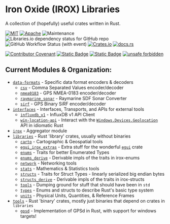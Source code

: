 Iron Oxide (IROX) Libraries
=============================
A collection of (hopefully) useful crates written in Rust.  

[![MIT](https://img.shields.io/badge/license-MIT-blue.svg)](https://github.com/spmadden/irox/blob/master/LICENSE)
[![Apache](https://img.shields.io/badge/license-Apache-blue.svg)](https://github.com/spmadden/irox/blob/master/LICENSE-APACHE)
![Maintenance](https://img.shields.io/maintenance/yes/2023)
![Libraries.io dependency status for GitHub repo](https://img.shields.io/librariesio/github/spmadden/irox)
![GitHub Workflow Status (with event)](https://img.shields.io/github/actions/workflow/status/spmadden/irox/rust.yml)
[![Crates.io](https://img.shields.io/crates/v/irox)](https://crates.io/crates/irox/)
[![docs.rs](https://img.shields.io/docsrs/irox/latest)](https://docs.rs/irox/latest/irox/)

[![Contributor Covenant](https://img.shields.io/badge/Contributor%20Covenant-2.1-4baaaa.svg)](https://github.com/spmadden/irox/blob/master/CODE_OF_CONDUCT.md)
[![Static Badge](https://img.shields.io/badge/semver-2.0-blue)](https://semver.org/spec/v2.0.0.html)
[![Static Badge](https://img.shields.io/badge/conventional--commits-1.0-pink)](https://www.conventionalcommits.org/en/v1.0.0/)
[![unsafe forbidden](https://img.shields.io/badge/unsafe-forbidden-success.svg)](https://github.com/rust-secure-code/safety-dance/)

Current Modules & Organization:
-----------------
 * [`data-formats`](https://github.com/spmadden/irox/blob/master/data-formats) - Specific data format encoders & decoders
   * [`csv`](https://github.com/spmadden/irox/blob/master/data-formats/csv) - Comma Separated Values encoder/decoder
   * [`nmea0183`](https://github.com/spmadden/irox/blob/master/data-formats/nmea0183) - GPS NMEA-0183 encoder/decoder
   * [`raymarine_sonar`](https://github.com/spmadden/irox/blob/master/data-formats/raymarine_sonar) - Raymarine SDF Sonar Converter 
   * [`sirf`](https://github.com/spmadden/irox/blob/master/data-formats/sirf) - GPS Binary SiRF encoder/decoder
 * [`interfaces`](https://github.com/spmadden/irox/blob/master/interfaces) - Interfaces, Transports, and APIs for external tools
   * [`influxdb_v1`](https://github.com/spmadden/irox/blob/master/interfaces/influxdb_v1) - InfluxDB v1 API Client
   * [`win-location-api`](https://github.com/spmadden/irox/blob/master/interfaces/win-location-api) - Interact with the [`Windows.Devices.Geolocation`](https://learn.microsoft.com/en-us/uwp/api/windows.devices.geolocation) API in idiomatic Rust
 * [`irox`](https://github.com/spmadden/irox/blob/master/irox) - Aggregator module
 * [`libraries`](https://github.com/spmadden/irox/blob/master/libraries) - Rust 'library' crates, usually without binaries
   * [`carto`](https://github.com/spmadden/irox/blob/master/libraries/carto) - Cartographic & Geospatial tools
   * [`egui_irox_extras`](https://github.com/spmadden/irox/blob/master/libraries/egui_extras) - Extra stuff for the wonderful [`egui`](https://github.com/emilk/egui) crate
   * [`enums`](https://github.com/spmadden/irox/blob/master/libraries/enums) - Traits for better Enumerated Types
   * [`enums_derive`](https://github.com/spmadden/irox/blob/master/libraries/enums_derive) - Derivable impls of the traits in irox-enums
   * [`network`](https://github.com/spmadden/irox/blob/master/libraries/network) - Networking tools
   * [`stats`](https://github.com/spmadden/irox/blob/master/libraries/stats) - Mathematics & Statistics tools
   * [`structs`](https://github.com/spmadden/irox/blob/master/libraries/structs) - Traits for Struct Types - linearly serialized big endian bytes
   * [`structs_derive`](https://github.com/spmadden/irox/blob/master/libraries/structs_derive) - Derivable impls of the traits in irox-structs
   * [`tools`](https://github.com/spmadden/irox/blob/master/libraries/tools) - Dumping ground for stuff that should have been in `std`
   * [`types`](https://github.com/spmadden/irox/blob/master/libraries/types) - Enums and structs to describe Rust's basic type system
   * [`units`](https://github.com/spmadden/irox/blob/master/libraries/units) - Physical Units, Quantities, & Reference Frames
 * [`tools`](https://github.com/spmadden/irox/blob/master/tools) - Rust 'binary' crates, mostly just binaries that depend on crates in `libraries`
   * [`gpsd`](https://github.com/spmadden/irox/blob/master/tools/gpsd) - Implementation of GPSd in Rust, with support for windows targets!